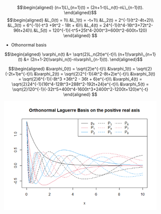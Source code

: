 $$\begin{aligned}
(n+1)L\_{n+1}(t) = (2n+1-t)L_n(t)-nL\_{n-1}(t).
    \end{aligned}$$
$$\begin{aligned}
&L_0(t) = 1\\
&L_1(t) = -t+1\\
&L_2(t) = 2^{-1}(t^2-4t+2)\\
&L_3(t) = 6^{-1}(-t^3 +9t^2 - 18t + 6)\\
&L_4(t) = 24^{-1}(t^4-16t^3+72t^2-96t+24)\\
&L_5(t) = 120^{-1}(-t^5+25t^4-200t^3+600t^2-600t+120)
    \end{aligned}
$$

-   Othonormal basis

$$\begin{aligned}
\varphi_n(t) &= \sqrt{2}L_n(2t)e^{-t}\\
(n+1)\varphi\_{n+1}(t) &= (2n+1-2t)\varphi_n(t)-n\varphi\_{n-1}(t).
\end{aligned}$$

$$\begin{aligned}
&\varphi_0(t) = \sqrt{2}e^{-t}\\
&\varphi_1(t) = \sqrt{2}(-2t+1)e^{-t}\\
&\varphi_2(t) = \sqrt{2}2^{-1}(4t^2-8t+2)e^{-t}\\
&\varphi_3(t) = \sqrt{2}6^{-1}(-8t^3 +36t^2 - 36t + 6)e^{-t}\\
&\varphi_4(t) = \sqrt{2}24^{-1}(16t^4-128t^3+288t^2-192t+24)e^{-t}\\
&\varphi_5(t) = \sqrt{2}120^{-1}(-32t^5+400t^4-1600t^3+2400t^2-1200t+120)e^{-t}
    \end{aligned}
$$

![](LaguerrePoly_files/figure-markdown_github/basis-1.png)
